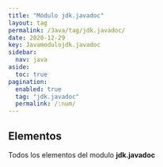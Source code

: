 ```yaml
---
title: "Módulo jdk.javadoc"
layout: tag
permalink: /Java/tag/jdk.javadoc/
date: 2020-12-29
key: Javamodulojdk.javadoc
sidebar: 
  nav: java
aside: 
  toc: true
pagination: 
  enabled: true
  tag: "jdk.javadoc"
  permalink: /:num/
---
```


<h2>Elementos</h2>
Todos los elementos del modulo <strong>jdk.javadoc</strong>
